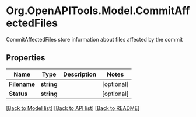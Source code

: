# Org.OpenAPITools.Model.CommitAffectedFiles
CommitAffectedFiles store information about files affected by the commit

## Properties

Name | Type | Description | Notes
------------ | ------------- | ------------- | -------------
**Filename** | **string** |  | [optional] 
**Status** | **string** |  | [optional] 

[[Back to Model list]](../README.md#documentation-for-models) [[Back to API list]](../README.md#documentation-for-api-endpoints) [[Back to README]](../README.md)

